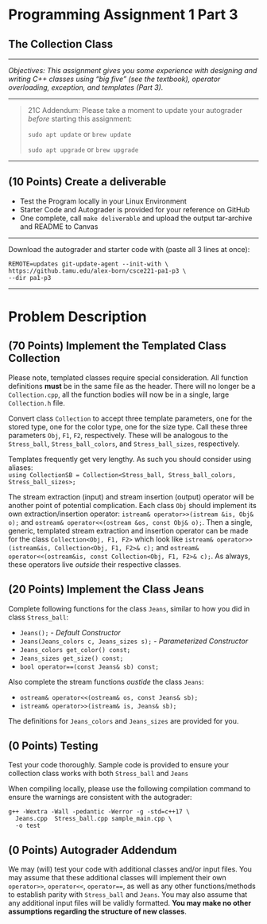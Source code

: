 # Programming Assignment 1 Part 3

## The Collection Class

---

_Objectives: This assignment gives you some experience with designing and writing C++ classes using “big five” (see the textbook), operator overloading, exception, and templates (Part 3)._

---

> 21C Addendum: Please take a moment to update your autograder _before_ starting this assignment:
>
> `sudo apt update` or `brew update`
>
> `sudo apt upgrade` or `brew upgrade`

---

## __(10 Points)__ Create a deliverable

* Test the Program locally in your Linux Environment
* Starter Code and Autograder is provided for your reference on GitHub
* One complete, call `make deliverable` and upload the output tar-archive and README to Canvas

---

Download the autograder and starter code with (paste all 3 lines at once):

~~~
REMOTE=updates git-update-agent --init-with \
https://github.tamu.edu/alex-born/csce221-pa1-p3 \
--dir pa1-p3
~~~

---

# Problem Description

## __(70 Points)__ Implement the Templated Class Collection

Please note, templated classes require special consideration. All function definitions __must__ be in the same file as the header. There will no longer be a `Collection.cpp`, all the function bodies will now be in a single, large `Collection.h` file.

Convert class `Collection` to accept three template parameters, one for the stored type, one for the color type, one for the size type. Call these three parameters `Obj`, `F1`, `F2`, respectively. These will be analogous to the `Stress_ball`, `Stress_ball_colors`, and `Stress_ball_sizes`, respectively.

Templates frequently get very lengthy. As such you should consider using aliases:\
`using CollectionSB = Collection<Stress_ball, Stress_ball_colors, Stress_ball_sizes>;`

The stream extraction (input) and stream insertion (output) operator will be another point of potential complication. Each class `Obj` should implement its own extraction/insertion operator: `istream& operator>>(istream &is, Obj& o);` and `ostream& operator<<(ostream &os, const Obj& o);`. Then a single, generic, templated stream extraction and insertion operator can be made for the class `Collection<Obj, F1, F2>` which look like `istream& operator>>(istream&is, Collection<Obj, F1, F2>& c);` and `ostream& operator<<(ostream&is, const Collection<Obj, F1, F2>& c);`. As always, these operators live _outside_ their respective classes.

## __(20 Points)__ Implement the Class Jeans

Complete following functions for the class `Jeans`, similar to how you did in class `Stress_ball`:

* `Jeans();` - _Default Constructor_
* `Jeans(Jeans_colors c, Jeans_sizes s);` - _Parameterized Constructor_
* `Jeans_colors get_color() const;`
* `Jeans_sizes get_size() const;`
* `bool operator==(const Jeans& sb) const;`

Also complete the stream functions _oustide_ the class `Jeans`:

* `ostream& operator<<(ostream& os, const Jeans& sb);`
* `istream& operator>>(istream& is, Jeans& sb);`

The definitions for `Jeans_colors` and `Jeans_sizes` are provided for you.

## __(0 Points)__ Testing

Test your code thoroughly. Sample code is provided to ensure your collection class works with both `Stress_ball` and `Jeans`

When compiling locally, please use the following compilation command to ensure the warnings are consistent with the autograder:

```
g++ -Wextra -Wall -pedantic -Werror -g -std=c++17 \
  Jeans.cpp  Stress_ball.cpp sample_main.cpp \
  -o test
```

## __(0 Points)__ Autograder Addendum

We may (will) test your code with additional classes and/or input files. You may assume that these additional classes will implement their own `operator>>`, `operator<<`, `operator==`, as well as any other functions/methods to establish parity with `Stress_ball` and `Jeans`. You may also assume that any additional input files will be validly formatted. __You may make no other assumptions regarding the structure of new classes__.
